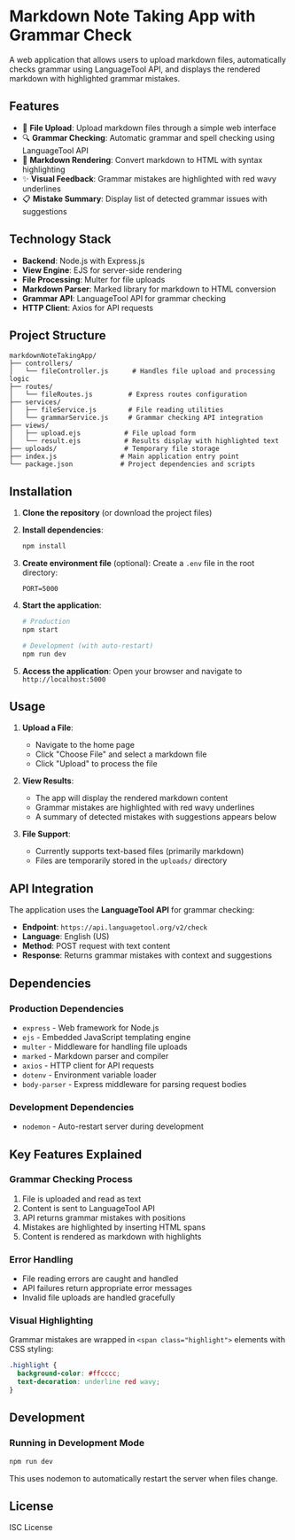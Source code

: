 # Markdown Note Taking App with Grammar Check

A web application that allows users to upload markdown files, automatically checks grammar using LanguageTool API, and displays the rendered markdown with highlighted grammar mistakes.

## Features

- 📝 **File Upload**: Upload markdown files through a simple web interface
- 🔍 **Grammar Checking**: Automatic grammar and spell checking using LanguageTool API
- 🎨 **Markdown Rendering**: Convert markdown to HTML with syntax highlighting
- ✨ **Visual Feedback**: Grammar mistakes are highlighted with red wavy underlines
- 📋 **Mistake Summary**: Display list of detected grammar issues with suggestions

## Technology Stack

- **Backend**: Node.js with Express.js
- **View Engine**: EJS for server-side rendering
- **File Processing**: Multer for file uploads
- **Markdown Parser**: Marked library for markdown to HTML conversion
- **Grammar API**: LanguageTool API for grammar checking
- **HTTP Client**: Axios for API requests

## Project Structure

```
markdownNoteTakingApp/
├── controllers/
│   └── fileController.js      # Handles file upload and processing logic
├── routes/
│   └── fileRoutes.js         # Express routes configuration
├── services/
│   ├── fileService.js        # File reading utilities
│   └── grammarService.js     # Grammar checking API integration
├── views/
│   ├── upload.ejs           # File upload form
│   └── result.ejs           # Results display with highlighted text
├── uploads/                 # Temporary file storage
├── index.js                # Main application entry point
└── package.json            # Project dependencies and scripts
```

## Installation

1. **Clone the repository** (or download the project files)

2. **Install dependencies**:
   ```bash
   npm install
   ```

3. **Create environment file** (optional):
   Create a `.env` file in the root directory:
   ```env
   PORT=5000
   ```

4. **Start the application**:
   ```bash
   # Production
   npm start
   
   # Development (with auto-restart)
   npm run dev
   ```

5. **Access the application**:
   Open your browser and navigate to `http://localhost:5000`

## Usage

1. **Upload a File**:
   - Navigate to the home page
   - Click "Choose File" and select a markdown file
   - Click "Upload" to process the file

2. **View Results**:
   - The app will display the rendered markdown content
   - Grammar mistakes are highlighted with red wavy underlines
   - A summary of detected mistakes with suggestions appears below

3. **File Support**:
   - Currently supports text-based files (primarily markdown)
   - Files are temporarily stored in the `uploads/` directory

## API Integration

The application uses the **LanguageTool API** for grammar checking:
- **Endpoint**: `https://api.languagetool.org/v2/check`
- **Language**: English (US)
- **Method**: POST request with text content
- **Response**: Returns grammar mistakes with context and suggestions

## Dependencies

### Production Dependencies
- `express` - Web framework for Node.js
- `ejs` - Embedded JavaScript templating engine
- `multer` - Middleware for handling file uploads
- `marked` - Markdown parser and compiler
- `axios` - HTTP client for API requests
- `dotenv` - Environment variable loader
- `body-parser` - Express middleware for parsing request bodies

### Development Dependencies
- `nodemon` - Auto-restart server during development

## Key Features Explained

### Grammar Checking Process
1. File is uploaded and read as text
2. Content is sent to LanguageTool API
3. API returns grammar mistakes with positions
4. Mistakes are highlighted by inserting HTML spans
5. Content is rendered as markdown with highlights

### Error Handling
- File reading errors are caught and handled
- API failures return appropriate error messages
- Invalid file uploads are handled gracefully

### Visual Highlighting
Grammar mistakes are wrapped in `<span class="highlight">` elements with CSS styling:
```css
.highlight {
  background-color: #ffcccc;
  text-decoration: underline red wavy;
}
```

## Development

### Running in Development Mode
```bash
npm run dev
```
This uses nodemon to automatically restart the server when files change.


## License

ISC License


